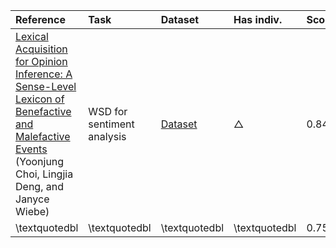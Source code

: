 | Reference | Task | Dataset | Has indiv. |  Score | Metric |
|:----- |:----- |:----- |:----- |:----- |:----- |
|[Lexical Acquisition for Opinion Inference: A Sense-Level Lexicon of Benefactive and Malefactive Events](https://aclanthology.org/W14-2618.pdf) (Yoonjung Choi, Lingjia Deng, and Janyce Wiebe) | WSD for sentiment analysis | [Dataset](http://mpqa.cs.pitt.edu/corpora/gfbf/) | $\triangle$ | 0.84 | Percent agreement|
|\textquotedbl|\textquotedbl|\textquotedbl|\textquotedbl| 0.75 | Kappa|
